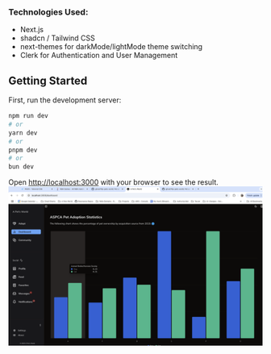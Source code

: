 ### Technologies Used:

- Next.js
- shadcn / Tailwind CSS
- next-themes for darkMode/lightMode theme switching
- Clerk for Authentication and User Management

## Getting Started

First, run the development server:

```bash
npm run dev
# or
yarn dev
# or
pnpm dev
# or
bun dev
```

Open [http://localhost:3000](http://localhost:3000) with your browser to see the result.
![alt text](-dashboard.png)
